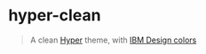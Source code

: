 # hyper-clean  

> A clean [Hyper](https://hyper.is) theme, with [IBM Design colors](https://github.com/IBM-Design/colors)

